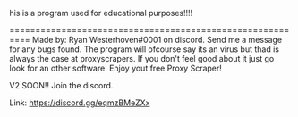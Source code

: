 his is a program used for educational purposes!!!!

========================================================== Made by: Ryan Westerhoven#0001 on discord. Send me a message for any bugs found. The program will ofcourse say its an virus but thad is always the case at proxyscrapers. If you don't feel good about it just go look for an other software.
Enjoy yout free Proxy Scraper!

V2 SOON!! Join the discord.

Link: https://discord.gg/eqmzBMeZXx
